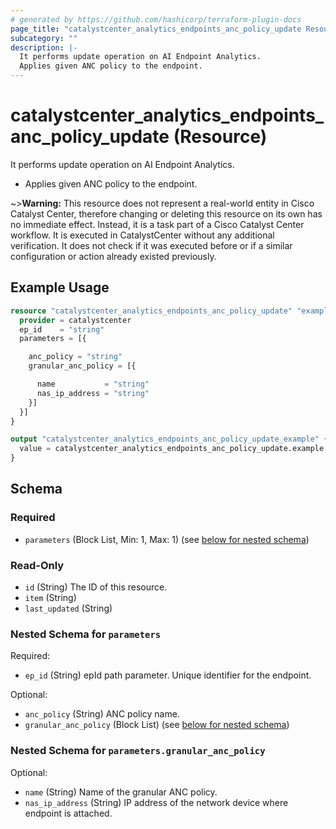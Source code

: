 ```yaml
---
# generated by https://github.com/hashicorp/terraform-plugin-docs
page_title: "catalystcenter_analytics_endpoints_anc_policy_update Resource - terraform-provider-catalystcenter"
subcategory: ""
description: |-
  It performs update operation on AI Endpoint Analytics.
  Applies given ANC policy to the endpoint.
---
```


# catalystcenter_analytics_endpoints_anc_policy_update (Resource)

It performs update operation on AI Endpoint Analytics.

- Applies given ANC policy to the endpoint.


~>**Warning:**
This resource does not represent a real-world entity in Cisco Catalyst Center, therefore changing or deleting this resource on its own has no immediate effect.
Instead, it is a task part of a Cisco Catalyst Center workflow. It is executed in CatalystCenter without any additional verification. It does not check if it was executed before or if a similar configuration or action already existed previously.

## Example Usage

```terraform
resource "catalystcenter_analytics_endpoints_anc_policy_update" "example" {
  provider = catalystcenter
  ep_id    = "string"
  parameters = [{

    anc_policy = "string"
    granular_anc_policy = [{

      name           = "string"
      nas_ip_address = "string"
    }]
  }]
}

output "catalystcenter_analytics_endpoints_anc_policy_update_example" {
  value = catalystcenter_analytics_endpoints_anc_policy_update.example
}
```

<!-- schema generated by tfplugindocs -->
## Schema

### Required

- `parameters` (Block List, Min: 1, Max: 1) (see [below for nested schema](#nestedblock--parameters))

### Read-Only

- `id` (String) The ID of this resource.
- `item` (String)
- `last_updated` (String)

<a id="nestedblock--parameters"></a>
### Nested Schema for `parameters`

Required:

- `ep_id` (String) epId path parameter. Unique identifier for the endpoint.

Optional:

- `anc_policy` (String) ANC policy name.
- `granular_anc_policy` (Block List) (see [below for nested schema](#nestedblock--parameters--granular_anc_policy))

<a id="nestedblock--parameters--granular_anc_policy"></a>
### Nested Schema for `parameters.granular_anc_policy`

Optional:

- `name` (String) Name of the granular ANC policy.
- `nas_ip_address` (String) IP address of the network device where endpoint is attached.
